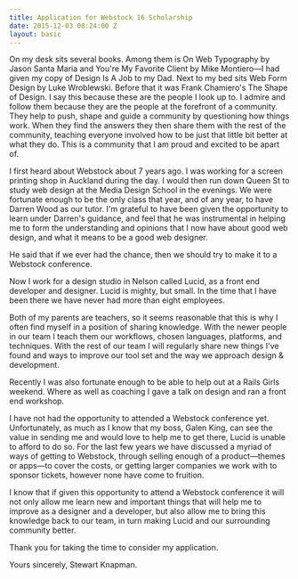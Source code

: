 ```yaml
---
title: Application for Webstock 16 Scholarship
date: 2015-12-03 08:24:00 Z
layout: basic
---
```


On my desk sits several books. Among them is On Web Typography by Jason Santa Maria and You're My Favorite Client by Mike Montiero—I had given my copy of Design Is A Job to my Dad. Next to my bed sits Web Form Design by Luke Wroblewski. Before that it was Frank Chamiero's The Shape of Design.
I say this because these are the people I look up to. I admire and follow them because they are the people at the forefront of a community. They help to push, shape and guide a community by questioning how things work. When they find the answers they then share them with the rest of the community, teaching everyone involved how to be just that little bit better at what they do.
This is a community that I am proud and excited to be apart of.

I first heard about Webstock about 7 years ago. I was working for a screen printing shop in Auckland during the day. I would then run down Queen St to study web design at the Media Design School in the evenings. We were fortunate enough to be the only class that year, and of any year, to have Darren Wood as our tutor. I'm grateful to have been given the opportunity to learn under Darren's guidance, and feel that he was instrumental in helping me to form the understanding and opinions that I now have about good web design, and what it means to be a good web designer.

He said that if we ever had the chance, then we should try to make it to a Webstock conference.

Now I work for a design studio in Nelson called Lucid, as a front end developer and designer. Lucid is mighty, but small. In the time that I have been there we have never had more than eight employees.

Both of my parents are teachers, so it seems reasonable that this is why I often find myself in a position of sharing knowledge. With the newer people in our team I teach them our workflows, chosen languages, platforms, and techniques. With the rest of our team I will regularly share new things I've found and ways to improve our tool set and the way we approach design & development.

Recently I was also fortunate enough to be able to help out at a Rails Girls weekend. Where as well as coaching I gave a talk on design and ran a front end workshop.

I have not had the opportunity to attended a Webstock conference yet. Unfortunately, as much as I know that my boss, Galen King, can see the value in sending me and would love to help me to get there, Lucid is unable to afford to do so.
For the last few years we have discussed a myriad of ways of getting to Webstock, through selling enough of a product—themes or apps—to cover the costs, or getting larger companies we work with to sponsor tickets, however none have come to fruition.

I know that if given this opportunity to attend a Webstock conference it will not only allow me learn new and important things that will help me to improve as a designer and a developer, but also allow me to bring this knowledge back to our team, in turn making Lucid and our surrounding community better.

Thank you for taking the time to consider my application.

Yours sincerely,
Stewart Knapman.